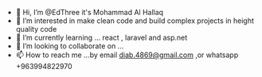 - 👋 Hi, I’m @EdThree it's Mohammad Al Hallaq
- 👀 I’m interested in make clean code and build complex projects in height quality code 
- 🌱 I’m currently learning ... react , laravel and asp.net  
- 💞️ I’m looking to collaborate on ... 
- 📫 How to reach me ...by email diab.4869@gmail.com ,or whatsapp +963994822970

<!---
EdThree/EdThree is a ✨ special ✨ repository because its `README.md` (this file) appears on your GitHub profile.
You can click the Preview link to take a look at your changes.
--->
